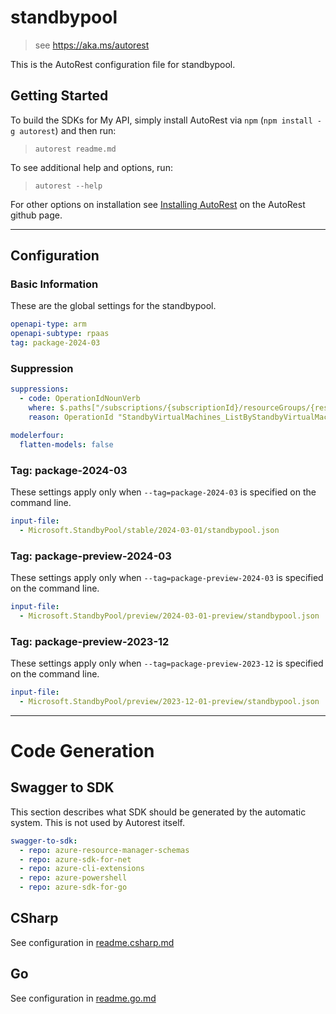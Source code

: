 # standbypool

> see https://aka.ms/autorest

This is the AutoRest configuration file for standbypool.

## Getting Started

To build the SDKs for My API, simply install AutoRest via `npm` (`npm install -g autorest`) and then run:

> `autorest readme.md`

To see additional help and options, run:

> `autorest --help`

For other options on installation see [Installing AutoRest](https://aka.ms/autorest/install) on the AutoRest github page.

---

## Configuration

### Basic Information

These are the global settings for the standbypool.

``` yaml
openapi-type: arm
openapi-subtype: rpaas
tag: package-2024-03
```

### Suppression
``` yaml
suppressions:
  - code: OperationIdNounVerb
    where: $.paths["/subscriptions/{subscriptionId}/resourceGroups/{resourceGroupName}/providers/Microsoft.StandbyPool/standbyVirtualMachinePools/{standbyVirtualMachinePoolName}/standbyVirtualMachines"].get.operationId
    reason: OperationId "StandbyVirtualMachines_ListByStandbyVirtualMachinePoolResource" does seem to be a Noun_Verb
```

``` yaml
modelerfour:
  flatten-models: false
```
### Tag: package-2024-03

These settings apply only when `--tag=package-2024-03` is specified on the command line.

```yaml $(tag) == 'package-2024-03'
input-file:
  - Microsoft.StandbyPool/stable/2024-03-01/standbypool.json
```

### Tag: package-preview-2024-03

These settings apply only when `--tag=package-preview-2024-03` is specified on the command line.

```yaml $(tag) == 'package-preview-2024-03'
input-file:
  - Microsoft.StandbyPool/preview/2024-03-01-preview/standbypool.json
```

### Tag: package-preview-2023-12

These settings apply only when `--tag=package-preview-2023-12` is specified on the command line.

```yaml $(tag) == 'package-preview-2023-12'
input-file:
  - Microsoft.StandbyPool/preview/2023-12-01-preview/standbypool.json
```

---

# Code Generation

## Swagger to SDK

This section describes what SDK should be generated by the automatic system.
This is not used by Autorest itself.

``` yaml $(swagger-to-sdk)
swagger-to-sdk:
  - repo: azure-resource-manager-schemas
  - repo: azure-sdk-for-net
  - repo: azure-cli-extensions
  - repo: azure-powershell
  - repo: azure-sdk-for-go
```

## CSharp

See configuration in [readme.csharp.md](./readme.csharp.md)

## Go

See configuration in [readme.go.md](./readme.go.md)
